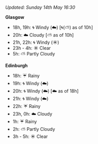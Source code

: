 *Updated: Sunday 14th May 16:30*

**Glasgow**

* 18h, 19h: :cyclone: Windy (:cloud:) [:cyclone:(:partly_sunny:) as of 10h]
* 20h: :cloud: Cloudy [:partly_sunny: as of 10h]
* 21h, 22h: :cyclone: Windy (:sunny:)
* 23h - 4h: :sunny: Clear
* 5h: :partly_sunny: Partly Cloudy

**Edinburgh**

* 18h: :umbrella: Rainy
* 19h: :cyclone: Windy (:cloud:)
* 20h: :cyclone: Windy (:cloud:) [:cloud: as of 18h]
* 21h: :cyclone: Windy (:cloud:)
* 22h: :umbrella: Rainy
* 23h, 0h: :cloud: Cloudy
* 1h: :umbrella: Rainy
* 2h: :partly_sunny: Partly Cloudy
* 3h - 5h: :sunny: Clear

